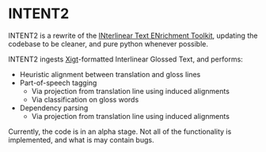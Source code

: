 # INTENT2

INTENT2 is a rewrite of the [INterlinear Text ENrichment Toolkit](https://github.com/rgeorgi/INTENT2.git), updating the codebase to be cleaner, and pure python whenever possible.

INTENT2 ingests [Xigt](https://github.com/xigt/)-formatted Interlinear Glossed Text, and performs:

- Heuristic alignment between translation and gloss lines
- Part-of-speech tagging
  - Via projection from translation line using induced alignments
  - Via classification on gloss words
- Dependency parsing
  - Via projection from translation line using induced alignments



Currently, the code is in an alpha stage. Not all of the functionality is implemented, and what is may contain bugs.